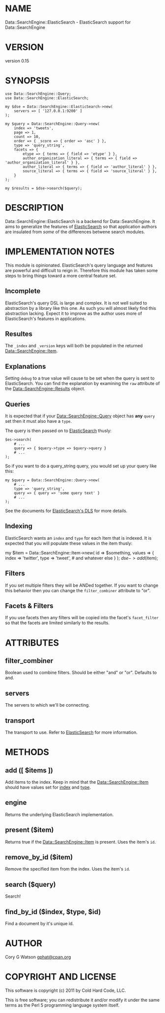 # NAME

Data::SearchEngine::ElasticSearch - ElasticSearch support for Data::SearchEngine

# VERSION

version 0.15

# SYNOPSIS

    use Data::SearchEngine::Query;
    use Data::SearchEngine::ElasticSearch;

    my $dse = Data::SearchEngine::ElasticSearch->new(
        servers => [ '127.0.0.1:9200' ]
    );

    my $query = Data::SearchEngine::Query->new(
        index => 'tweets',
        page => 1,
        count => 10,
        order => { _score => { order => 'asc' } },
        type => 'query_string',
        facets => {
            etype => { terms => { field => 'etype' } },
            author_organization_literal => { terms => { field => 'author_organization_literal' } },
            author_literal => { terms => { field => 'author_literal' } },
            source_literal => { terms => { field => 'source_literal' } },
        }
    );

    my $results = $dse->search($query);

# DESCRIPTION

Data::SearchEngine::ElasticSearch is a backend for Data::SearchEngine.  It
aims to generalize the features of [ElasticSearch](http://search.cpan.org/perldoc?ElasticSearch) so that application
authors are insulated from _some_ of the differences betwene search modules.

# IMPLEMENTATION NOTES

This module is opinionated. ElasticSearch's query language and features are
powerful and difficult to reign in.  Therefore this module has taken some
steps to bring things toward a more central feature set.

## Incomplete

ElasticSearch's query DSL is large and complex.  It is not well suited to
abstraction by a library like this one.  As such you will almost likely find
this abstraction lacking.  Expect it to improve as the author uses more of
ElasticSearch's features in applications.

## Resultes

The `_index` and `_version` keys will both be populated in the returned
[Data::SearchEngine::Item](http://search.cpan.org/perldoc?Data::SearchEngine::Item).

## Explanations

Setting `debug` to a true value will cause <explain> to be set when the query
is sent to ElasticSearch.  You can find the explanation by examining the
`raw` attribute of the [Data::SearchEngine::Results](http://search.cpan.org/perldoc?Data::SearchEngine::Results) object.

## Queries

It is expected that if your [Data::SearchEngine::Query](http://search.cpan.org/perldoc?Data::SearchEngine::Query) object has __any__
`query` set then it must also have a `type`.

The query is then passed on to [ElasticSearch](http://search.cpan.org/perldoc?ElasticSearch) thusly:

    $es->search(
        # ...
        query => { $query->type => $query->query }
        # ...
    );

So if you want to do a query_string query, you would set up your query like
this:

    my $query = Data::SearchEngine::Query->new(
        # ...
        type => 'query_string',
        query => { query => 'some query text' }
        # ...
    );

See the documents for
[ElasticSearch's DLS](http://www.elasticsearch.org/guide/reference/query-dsl/)
for more details.

## Indexing

ElasticSearch wants an `index` and `type` for each Item that is indexed. It
is expected that you will populate these values in the item thusly:

  my $item = Data::SearchEngine::Item->new(
    id => $something,
    values => {
        index => 'twitter',
        type => 'tweet',
        # and whatever else
    }
  );
  $dse->add($item);

## Filters

If you set multiple filters they will be ANDed together.  If you want to change
this behavior then you can change the `filter_combiner` attribute to "or".

## Facets & Filters

If you use facets then any filters will be copied into the facet's
`facet_filter` so that the facets are limited similarly to the results.

# ATTRIBUTES

## filter_combiner

Boolean used to combine filters. Should be either "and" or "or". Defaults to
and.

## servers

The servers to which we'll be connecting.

## transport

The transport to use.  Refer to [ElasticSearch](http://search.cpan.org/perldoc?ElasticSearch) for more information.

# METHODS

## add ([ $items ])

Add items to the index.  Keep in mind that the [Data::SearchEngine::Item](http://search.cpan.org/perldoc?Data::SearchEngine::Item)
should have values set for [index](http://search.cpan.org/perldoc?index) and [type](http://search.cpan.org/perldoc?type).

## engine

Returns the underlying ElasticSearch implementation.

## present ($item)

Returns true if the [Data::SearchEngine::Item](http://search.cpan.org/perldoc?Data::SearchEngine::Item) is present.  Uses the item's
`id`.

## remove_by_id ($item)

Remove the specified item from the index.  Uses the item's `id`.

## search ($query)

Search!

## find_by_id ($index, $type, $id)

Find a document by it's unique id.

# AUTHOR

Cory G Watson <gphat@cpan.org>

# COPYRIGHT AND LICENSE

This software is copyright (c) 2011 by Cold Hard Code, LLC.

This is free software; you can redistribute it and/or modify it under
the same terms as the Perl 5 programming language system itself.